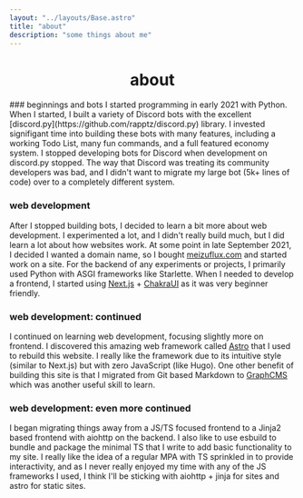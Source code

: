 ```yaml
---
layout: "../layouts/Base.astro"
title: "about"
description: "some things about me"
---
```

<h1 style="text-align: center">about</h1>
### beginnings and bots
I started programming in early 2021 with Python.
When I started, I built a variety of Discord bots with the excellent [discord.py](https://github.com/rapptz/discord.py) library.
I invested signifigant time into building these bots with many features, including a working Todo List, many fun commands, and a full featured economy system.
I stopped developing bots for Discord when development on discord.py stopped. The way that Discord was treating its community developers was bad, and I didn't want to migrate my large bot (5k+ lines of code) over to a completely different system.

### web development
After I stopped building bots, I decided to learn a bit more about web development.
I experimented a lot, and I didn't really build much, but I did learn a lot about how websites work.
At some point in late September 2021, I decided I wanted a domain name, so I bought [meizuflux.com](https://meizuflux.com) and started work on a site.
For the backend of any experiments or projects, I primarily used Python with ASGI frameworks like Starlette.
When I needed to develop a frontend, I started using [Next.js](https://nextjs.org/) + [ChakraUI](https://chakra-ui.com/) as it was very beginner friendly.

### web development: continued
I continued on learning web development, focusing slightly more on frontend.
I discovered this amazing web framework called [Astro](https://astro.build) that I used to rebuild this website.
I really like the framework due to its intuitive style (similar to Next.js) but with zero JavaScript (like Hugo).
One other benefit of building this site is that I migrated from Git based Markdown to [GraphCMS](https://graphcms.com) which was another useful skill to learn.

### web development: even more continued
I began migrating things away from a JS/TS focused frontend to a Jinja2 based frontend with aiohttp on the backend.
I also like to use esbuild to bundle and package the minimal TS that I write to add basic functionality to my site.
I really like the idea of a regular MPA with TS sprinkled in to provide interactivity, and as I never really enjoyed my time with any of the JS frameworks I used, I think I'll be sticking with aiohttp + jinja for sites and astro for static sites.
